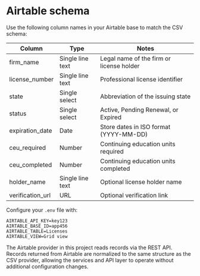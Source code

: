 # Airtable schema

Use the following column names in your Airtable base to match the CSV schema:

| Column | Type | Notes |
| --- | --- | --- |
| firm_name | Single line text | Legal name of the firm or license holder |
| license_number | Single line text | Professional license identifier |
| state | Single select | Abbreviation of the issuing state |
| status | Single select | Active, Pending Renewal, or Expired |
| expiration_date | Date | Store dates in ISO format (YYYY-MM-DD) |
| ceu_required | Number | Continuing education units required |
| ceu_completed | Number | Continuing education units completed |
| holder_name | Single line text | Optional license holder name |
| verification_url | URL | Optional verification link |

Configure your `.env` file with:

```
AIRTABLE_API_KEY=key123
AIRTABLE_BASE_ID=app456
AIRTABLE_TABLE=Licenses
AIRTABLE_VIEW=Grid view
```

The Airtable provider in this project reads records via the REST API. Records returned from Airtable are normalized to the same structure as the CSV provider, allowing the services and API layer to operate without additional configuration changes.
